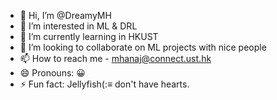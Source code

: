 - 👋 Hi, I’m @DreamyMH
- 👀 I’m interested in ML & DRL
- 🌱 I’m currently learning in HKUST
- 💞️ I’m looking to collaborate on ML projects with nice people
- 📫 How to reach me - mhanaj@connect.ust.hk
- 😄 Pronouns: 😀
- ⚡ Fun fact: Jellyfish(:≡ don't have hearts. 

<!---
DreamyMH/DreamyMH is a ✨ special ✨ repository because its `README.md` (this file) appears on your GitHub profile.
You can click the Preview link to take a look at your changes.
--->
